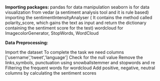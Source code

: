 **Importing packages:**
pandas  for data manipulation
seaborn is for data visualization
from vedar (a sentiment analysis tool and it is rule based) importing the sentimentIntensityAnalyser ( It contains the method called polarity_score, which gains the text as input and return the dictionary containing the sentiment score for the test)
wordcloud for ImagecolorGenerator, StopWords, WordCloud

**Data Preprocessing:**

Import the dataset
To complete the task we need columns ['username','tweet','language']
Check for the null value
Remove the links,symbols, punctuation using snowballstemmer and stopwords and re
Filtering the  frequent words for wordcloud
Add positive, negative, neutral columns by calculating the sentiment scores





